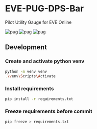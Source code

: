 # EVE-PUG-DPS-Bar
Pilot Utility Gauge for EVE Online



![pug](https://i.imgur.com/kzMOory.png)
![pug](https://i.imgur.com/0YqBpc0.png)
![pug](https://i.imgur.com/FGM3mSQ.png)

## Development
### Create and activate python venv
```bash
python -m venv venv
.\venv\Scripts\Activate
```

### Install requirements
```bash
pip install -r requirements.txt
```

### Freeze requirements before commit
```bash
pip freeze > requirements.txt
```
